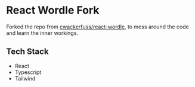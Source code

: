 # React Wordle Fork

Forked the repo from [cwackerfuss/react-wordle](https://github.com/cwackerfuss/react-wordle/), to mess around the code and learn the inner workings.
## Tech Stack
- React
- Typescript
- Tailwind
